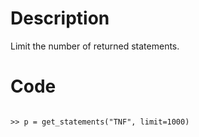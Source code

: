 # Description
Limit the number of returned statements.

# Code
```

>> p = get_statements("TNF", limit=1000)

```
